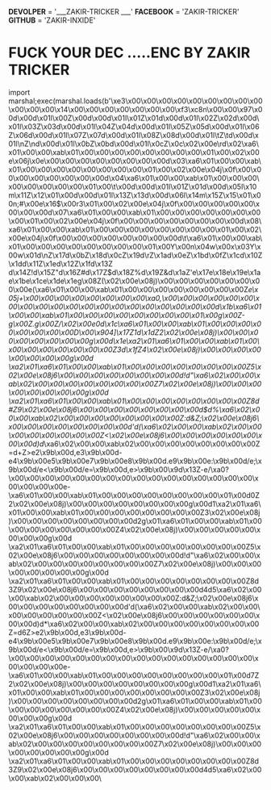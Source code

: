 __DEVOLPER__ = '___ZAKIR-TRICKER ___'
__FACEBOOK__ = 'ZAKIR-TRICKER'
__GITHUB__ = 'ZAKIR-INXIDE'
# FUCK YOUR DEC .....ENC BY ZAKIR TRICKER 
import marshal;exec(marshal.loads(b'\xe3\x00\x00\x00\x00\x00\x00\x00\x00\x00\x00\x00\x00\x14\x00\x00\x00\x00\x00\x00\x00\xf3\xc8n\x00\x00\x97\x00d\x00d\x01l\x00Z\x00d\x00d\x01l\x01Z\x01d\x00d\x01l\x02Z\x02d\x00d\x01l\x03Z\x03d\x00d\x01l\x04Z\x04d\x00d\x01l\x05Z\x05d\x00d\x01l\x06Z\x06d\x00d\x01l\x07Z\x07d\x00d\x01l\x08Z\x08d\x00d\x01l\tZ\td\x00d\x01l\nZ\nd\x00d\x01l\x0bZ\x0bd\x00d\x01l\x0cZ\x0c\x02\x00e\rd\x02\xa6\x01\x00\x00\xab\x01\x00\x00\x00\x00\x00\x00\x00\x00\x01\x00\x02\x00e\x06j\x0e\x00\x00\x00\x00\x00\x00\x00\x00d\x03\xa6\x01\x00\x00\xab\x01\x00\x00\x00\x00\x00\x00\x00\x00\x01\x00\x02\x00e\x04j\x0f\x00\x00\x00\x00\x00\x00\x00\x00d\x04\xa6\x01\x00\x00\xab\x01\x00\x00\x00\x00\x00\x00\x00\x00\x01\x00\t\x00d\x00d\x01l\x01Z\x01d\x00d\x05l\x10m\x11Z\x12\x01\x00d\x00d\x01l\x13Z\x13d\x00d\x06l\x14m\x15Z\x15\x01\x00n;#\x00e\x16$\x00r3\x01\x00\x02\x00e\x04j\x0f\x00\x00\x00\x00\x00\x00\x00\x00d\x07\xa6\x01\x00\x00\xab\x01\x00\x00\x00\x00\x00\x00\x00\x00\x01\x00\x02\x00e\x04j\x0f\x00\x00\x00\x00\x00\x00\x00\x00d\x08\xa6\x01\x00\x00\xab\x01\x00\x00\x00\x00\x00\x00\x00\x00\x01\x00\x02\x00e\x04j\x0f\x00\x00\x00\x00\x00\x00\x00\x00d\t\xa6\x01\x00\x00\xab\x01\x00\x00\x00\x00\x00\x00\x00\x00\x01\x00Y\x00n\x04w\x00x\x03Y\x00w\x01d\nZ\x17d\x0bZ\x18d\x0cZ\x19d\rZ\x1ad\x0eZ\x1bd\x0fZ\x1cd\x10Z\x1dd\x11Z\x1ed\x12Z\x1fd\x13Z d\x14Z!d\x15Z"d\x16Z#d\x17Z$d\x18Z%d\x19Z&d\x1aZ\'e\x17e\x18e\x19e\x1ae\x1be\x1ce\x1de\x1eg\x08Z(\x02\x00e\x08j)\x00\x00\x00\x00\x00\x00\x00\x00e(\xa6\x01\x00\x00\xab\x01\x00\x00\x00\x00\x00\x00\x00\x00Z*e\x05j+\x00\x00\x00\x00\x00\x00\x00\x00\xa0,\x00\x00\x00\x00\x00\x00\x00\x00\x00\x00\x00\x00\x00\x00\x00\x00\x00\x00\x00\x00d\x1b\xa6\x01\x00\x00\xab\x01\x00\x00\x00\x00\x00\x00\x00\x00\x01\x00g\x00Z-g\x00Z.g\x00Z/\x02\x00e0d\x1c\xa6\x01\x00\x00\xab\x01\x00\x00\x00\x00\x00\x00\x00\x00D\x00\x904]\x17Z1d\x1dZ2\x02\x00e\x08j)\x00\x00\x00\x00\x00\x00\x00\x00g\x00d\x1e\xa2\x01\xa6\x01\x00\x00\xab\x01\x00\x00\x00\x00\x00\x00\x00\x00Z3d\x1fZ4\x02\x00e\x08j)\x00\x00\x00\x00\x00\x00\x00\x00g\x00d \xa2\x01\xa6\x01\x00\x00\xab\x01\x00\x00\x00\x00\x00\x00\x00\x00Z5\x02\x00e\x08j6\x00\x00\x00\x00\x00\x00\x00\x00d!d"\xa6\x02\x00\x00\xab\x02\x00\x00\x00\x00\x00\x00\x00\x00Z7\x02\x00e\x08j)\x00\x00\x00\x00\x00\x00\x00\x00g\x00d \xa2\x01\xa6\x01\x00\x00\xab\x01\x00\x00\x00\x00\x00\x00\x00\x00Z8d#Z9\x02\x00e\x08j6\x00\x00\x00\x00\x00\x00\x00\x00d$d%\xa6\x02\x00\x00\xab\x02\x00\x00\x00\x00\x00\x00\x00\x00Z:d&Z;\x02\x00e\x08j6\x00\x00\x00\x00\x00\x00\x00\x00d\'d(\xa6\x02\x00\x00\xab\x02\x00\x00\x00\x00\x00\x00\x00\x00Z<\x02\x00e\x08j6\x00\x00\x00\x00\x00\x00\x00\x00d)d*\xa6\x02\x00\x00\xab\x02\x00\x00\x00\x00\x00\x00\x00\x00Z=d+Z>e2\x9b\x00d,e3\x9b\x00d-e4\x9b\x00e5\x9b\x00e7\x9b\x00e8\x9b\x00d.e9\x9b\x00e:\x9b\x00d/e;\x9b\x00d/e<\x9b\x00d/e=\x9b\x00d,e>\x9b\x00\x9d\x13Z-e/\xa0?\x00\x00\x00\x00\x00\x00\x00\x00\x00\x00\x00\x00\x00\x00\x00\x00\x00\x00\x00\x00e-\xa6\x01\x00\x00\xab\x01\x00\x00\x00\x00\x00\x00\x00\x00\x01\x00d0Z2\x02\x00e\x08j)\x00\x00\x00\x00\x00\x00\x00\x00g\x00d1\xa2\x01\xa6\x01\x00\x00\xab\x01\x00\x00\x00\x00\x00\x00\x00\x00Z3\x02\x00e\x08j)\x00\x00\x00\x00\x00\x00\x00\x00d2g\x01\xa6\x01\x00\x00\xab\x01\x00\x00\x00\x00\x00\x00\x00\x00Z4\x02\x00e\x08j)\x00\x00\x00\x00\x00\x00\x00\x00g\x00d \xa2\x01\xa6\x01\x00\x00\xab\x01\x00\x00\x00\x00\x00\x00\x00\x00Z5\x02\x00e\x08j6\x00\x00\x00\x00\x00\x00\x00\x00d!d"\xa6\x02\x00\x00\xab\x02\x00\x00\x00\x00\x00\x00\x00\x00Z7\x02\x00e\x08j)\x00\x00\x00\x00\x00\x00\x00\x00g\x00d \xa2\x01\xa6\x01\x00\x00\xab\x01\x00\x00\x00\x00\x00\x00\x00\x00Z8d3Z9\x02\x00e\x08j6\x00\x00\x00\x00\x00\x00\x00\x00d4d5\xa6\x02\x00\x00\xab\x02\x00\x00\x00\x00\x00\x00\x00\x00Z:d&Z;\x02\x00e\x08j6\x00\x00\x00\x00\x00\x00\x00\x00d\'d(\xa6\x02\x00\x00\xab\x02\x00\x00\x00\x00\x00\x00\x00\x00Z<\x02\x00e\x08j6\x00\x00\x00\x00\x00\x00\x00\x00d)d*\xa6\x02\x00\x00\xab\x02\x00\x00\x00\x00\x00\x00\x00\x00Z=d6Z>e2\x9b\x00d,e3\x9b\x00d-e4\x9b\x00e5\x9b\x00e7\x9b\x00e8\x9b\x00d.e9\x9b\x00e:\x9b\x00d/e;\x9b\x00d/e<\x9b\x00d/e=\x9b\x00d,e>\x9b\x00\x9d\x13Z-e/\xa0?\x00\x00\x00\x00\x00\x00\x00\x00\x00\x00\x00\x00\x00\x00\x00\x00\x00\x00\x00\x00e-\xa6\x01\x00\x00\xab\x01\x00\x00\x00\x00\x00\x00\x00\x00\x01\x00d7Z2\x02\x00e\x08j)\x00\x00\x00\x00\x00\x00\x00\x00g\x00d1\xa2\x01\xa6\x01\x00\x00\xab\x01\x00\x00\x00\x00\x00\x00\x00\x00Z3\x02\x00e\x08j)\x00\x00\x00\x00\x00\x00\x00\x00d2g\x01\xa6\x01\x00\x00\xab\x01\x00\x00\x00\x00\x00\x00\x00\x00Z4\x02\x00e\x08j)\x00\x00\x00\x00\x00\x00\x00\x00g\x00d \xa2\x01\xa6\x01\x00\x00\xab\x01\x00\x00\x00\x00\x00\x00\x00\x00Z5\x02\x00e\x08j6\x00\x00\x00\x00\x00\x00\x00\x00d!d"\xa6\x02\x00\x00\xab\x02\x00\x00\x00\x00\x00\x00\x00\x00Z7\x02\x00e\x08j)\x00\x00\x00\x00\x00\x00\x00\x00g\x00d \xa2\x01\xa6\x01\x00\x00\xab\x01\x00\x00\x00\x00\x00\x00\x00\x00Z8d3Z9\x02\x00e\x08j6\x00\x00\x00\x00\x00\x00\x00\x00d4d5\xa6\x02\x00\x00\xab\x02\x00\x00\x00\

